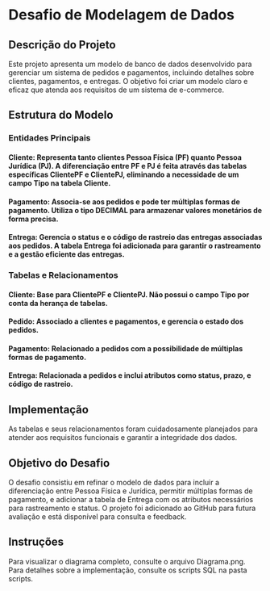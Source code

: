 # Desafio de Modelagem de Dados

## Descrição do Projeto
Este projeto apresenta um modelo de banco de dados desenvolvido para gerenciar um sistema de pedidos e pagamentos, incluindo detalhes sobre clientes, pagamentos, e entregas. O objetivo foi criar um modelo claro e eficaz que atenda aos requisitos de um sistema de e-commerce.

## Estrutura do Modelo

### Entidades Principais
#### Cliente: Representa tanto clientes Pessoa Física (PF) quanto Pessoa Jurídica (PJ). A diferenciação entre PF e PJ é feita através das tabelas específicas ClientePF e ClientePJ, eliminando a necessidade de um campo Tipo na tabela Cliente.

#### Pagamento: Associa-se aos pedidos e pode ter múltiplas formas de pagamento. Utiliza o tipo DECIMAL para armazenar valores monetários de forma precisa.

#### Entrega: Gerencia o status e o código de rastreio das entregas associadas aos pedidos. A tabela Entrega foi adicionada para garantir o rastreamento e a gestão eficiente das entregas.

### Tabelas e Relacionamentos

#### Cliente: Base para ClientePF e ClientePJ. Não possui o campo Tipo por conta da herança de tabelas.

#### Pedido: Associado a clientes e pagamentos, e gerencia o estado dos pedidos.

#### Pagamento: Relacionado a pedidos com a possibilidade de múltiplas formas de pagamento.

#### Entrega: Relacionada a pedidos e inclui atributos como status, prazo, e código de rastreio.

## Implementação

As tabelas e seus relacionamentos foram cuidadosamente planejados para atender aos requisitos funcionais e garantir a integridade dos dados.

## Objetivo do Desafio

O desafio consistiu em refinar o modelo de dados para incluir a diferenciação entre Pessoa Física e Jurídica, permitir múltiplas formas de pagamento, e adicionar a tabela de Entrega com os atributos necessários para rastreamento e status. O projeto foi adicionado ao GitHub para futura avaliação e está disponível para consulta e feedback.

## Instruções
Para visualizar o diagrama completo, consulte o arquivo Diagrama.png.
Para detalhes sobre a implementação, consulte os scripts SQL na pasta scripts.
